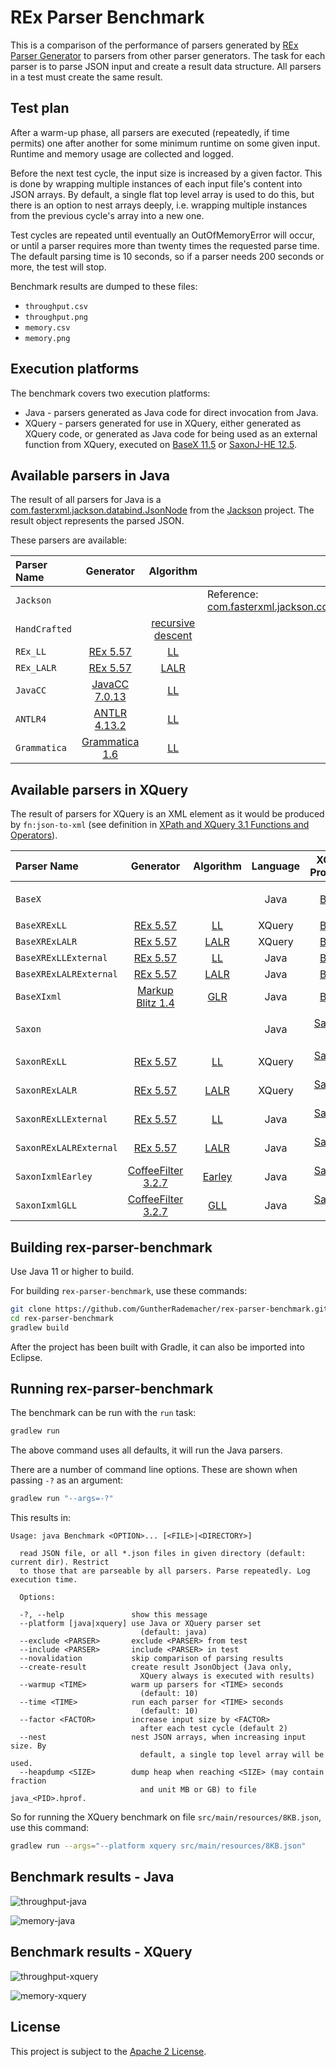 # REx Parser Benchmark

This is a comparison of the performance of parsers generated by [REx Parser Generator](https://www.bottlecaps.de/rex) to parsers from other parser generators. The task for each parser is to parse JSON input and create a result data structure. All parsers in a test must create the same result.

## Test plan
After a warm-up phase, all parsers are executed (repeatedly, if time permits) one after another for some minimum runtime on some given input. Runtime and memory usage are collected and logged. 

Before the next test cycle, the input size is increased by a given factor. This is done by wrapping multiple instances of each input file's content into JSON arrays. By default, a single flat top level array is used to do this, but there is an option to nest arrays deeply, i.e. wrapping multiple instances from the previous cycle's array into a new one.

Test cycles are repeated until eventually an OutOfMemoryError will occur, or until a parser requires more than twenty times the requested parse time. The default parsing time is 10 seconds, so if a parser needs 200 seconds or more, the test will stop.

Benchmark results are dumped to these files:
* `throughput.csv`
* `throughput.png`
* `memory.csv`
* `memory.png`

## Execution platforms

The benchmark covers two execution platforms:
* Java - parsers generated as Java code for direct invocation from Java.
* XQuery - parsers generated for use in XQuery, either generated as XQuery code, or generated as Java code for being used as an external function from XQuery, executed on [BaseX 11.5][BaseX] or [SaxonJ-HE 12.5][SaxonJ-HE]. 

## Available parsers in Java

The result of all parsers for Java is a [com.fasterxml.jackson.databind.JsonNode](http://fasterxml.github.io/jackson-databind/javadoc/2.14/com/fasterxml/jackson/databind/JsonNode.html) from the [Jackson](https://github.com/FasterXML/jackson) project. The result object represents the parsed JSON. 

These parsers are available:

| Parser Name   | Generator                    | Algorithm               |                                                        |
| :------------ | :--------------------------: | :---------------------: | :----------------------------------------------------- |
| `Jackson`     |                              |                         | Reference: [com.fasterxml.jackson.core.JsonParser][JP] |
| `HandCrafted` |                              | [recursive descent][RD] |                                                        |
| `REx_LL`      | [REx 5.57][Rex]              | [LL][LL]                |                                                        |
| `REx_LALR`    | [REx 5.57][Rex]              | [LALR][LALR]            |                                                        |
| `JavaCC`      | [JavaCC 7.0.13][JavaCC]      | [LL][LL]                |                                                        |
| `ANTLR4`      | [ANTLR 4.13.2][ANTLR4]       | [LL][LL]                |                                                        |
| `Grammatica`  | [Grammatica 1.6][Grammatica] | [LL][LL]                |                                                        |

## Available parsers in XQuery
The result of parsers for XQuery is an XML element as it would be produced by `fn:json-to-xml` (see definition in [XPath and XQuery 3.1 Functions and Operators](https://www.w3.org/TR/xpath-functions-31/#func-json-to-xml)).

| Parser Name            | Generator          | Algorithm        | Language | XQuery Processor       |                                   |
| :--------------------- | :----------------: | :--------------: | :------: | :--------------------: | :-------------------------------- |
| `BaseX`                |                    |                  | Java     | [BaseX][BaseX]         | Reference: [`fn:json-to-xml`][fn] |
| `BaseXRExLL`           | [REx 5.57][Rex]    | [LL][LL]         | XQuery   | [BaseX][BaseX]         |                                   |
| `BaseXRExLALR`         | [REx 5.57][Rex]    | [LALR][LALR]     | XQuery   | [BaseX][BaseX]         |                                   |
| `BaseXRExLLExternal`   | [REx 5.57][Rex]    | [LL][LL]         | Java     | [BaseX][BaseX]         |                                   |
| `BaseXRExLALRExternal` | [REx 5.57][Rex]    | [LALR][LALR]     | Java     | [BaseX][BaseX]         |                                   |
| `BaseXIxml`            | [Markup Blitz 1.4][MB] | [GLR][GLR]       | Java     | [BaseX][BaseX]         |                                   |
| `Saxon`                |                    |                  | Java     | [SaxonJ-HE][SaxonJ-HE] | Reference: [`fn:json-to-xml`][fn] |
| `SaxonRExLL`           | [REx 5.57][Rex]    | [LL][LL]         | XQuery   | [SaxonJ-HE][SaxonJ-HE] |                                   |
| `SaxonRExLALR`         | [REx 5.57][Rex]    | [LALR][LALR]     | XQuery   | [SaxonJ-HE][SaxonJ-HE] |                                   |
| `SaxonRExLLExternal`   | [REx 5.57][Rex]    | [LL][LL]         | Java     | [SaxonJ-HE][SaxonJ-HE] |                                   |
| `SaxonRExLALRExternal` | [REx 5.57][Rex]    | [LALR][LALR]     | Java     | [SaxonJ-HE][SaxonJ-HE] |                                   |
| `SaxonIxmlEarley`      | [CoffeeFilter 3.2.7][CF] | [Earley][Earley] | Java     | [SaxonJ-HE][SaxonJ-HE] |                                   |
| `SaxonIxmlGLL`         | [CoffeeFilter 3.2.7][CF] | [GLL][GLL]       | Java     | [SaxonJ-HE][SaxonJ-HE] |                                   |

## Building rex-parser-benchmark

Use Java 11 or higher to build.

For building `rex-parser-benchmark`, use these commands:

```sh
git clone https://github.com/GuntherRademacher/rex-parser-benchmark.git
cd rex-parser-benchmark 
gradlew build
```

After the project has been built with Gradle, it can also be imported into Eclipse.

## Running rex-parser-benchmark

The benchmark can be run with the `run` task:

```sh
gradlew run
```

The above command uses all defaults, it will run the Java parsers.

There are a number of command line options. These are shown when passing `-?` as an argument:

```sh
gradlew run "--args=-?"
```

This results in:

```log
Usage: java Benchmark <OPTION>... [<FILE>|<DIRECTORY>]

  read JSON file, or all *.json files in given directory (default: current dir). Restrict
  to those that are parseable by all parsers. Parse repeatedly. Log execution time.

  Options:

  -?, --help               show this message
  --platform [java|xquery] use Java or XQuery parser set
                             (default: java)
  --exclude <PARSER>       exclude <PARSER> from test
  --include <PARSER>       include <PARSER> in test
  --novalidation           skip comparison of parsing results
  --create-result          create result JsonObject (Java only,
                             XQuery always is executed with results)
  --warmup <TIME>          warm up parsers for <TIME> seconds
                             (default: 10)
  --time <TIME>            run each parser for <TIME> seconds
                             (default: 10)
  --factor <FACTOR>        increase input size by <FACTOR>
                             after each test cycle (default 2)
  --nest                   nest JSON arrays, when increasing input size. By
                             default, a single top level array will be used.
  --heapdump <SIZE>        dump heap when reaching <SIZE> (may contain fraction
                             and unit MB or GB) to file java_<PID>.hprof.
```

So for running the XQuery benchmark on file `src/main/resources/8KB.json`, use this command:

```sh
gradlew run --args="--platform xquery src/main/resources/8KB.json"
```

## Benchmark results - Java

![throughput-java](throughput-java.png)

![memory-java](memory-java.png)

## Benchmark results - XQuery

![throughput-xquery](throughput-xquery.png)

![memory-xquery](memory-xquery.png)

## License

This project is subject to the [Apache 2 License][ASL].

[ASL]: http://www.apache.org/licenses/LICENSE-2.0
[REx]: https://www.bottlecaps.de/rex
[MB]: https://github.com/GuntherRademacher/markup-blitz
[LL]: https://en.wikipedia.org/wiki/LL_parser
[GLL]: https://www.cs.rhul.ac.uk/research/languages/csle/GLLparsers.html
[GLR]: https://en.wikipedia.org/wiki/GLR_parser
[LALR]: https://en.wikipedia.org/wiki/LALR_parser
[BaseX]: https://basex.org/
[fn]: https://www.w3.org/TR/xpath-functions-31/#func-json-to-xml
[SaxonJ-HE]: https://www.saxonica.com/products/products.xml
[Earley]: https://en.wikipedia.org/wiki/Earley_parser
[CF]: https://github.com/nineml/coffeefilter   
[RD]: https://en.wikipedia.org/wiki/Recursive_descent_parser
[JavaCC]: https://javacc.github.io/javacc/
[ANTLR4]: https://www.antlr.org/
[Grammatica]: https://grammatica.percederberg.net/
[JP]: http://fasterxml.github.io/jackson-core/javadoc/2.14/com/fasterxml/jackson/core/JsonParser.html
